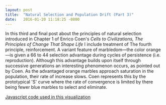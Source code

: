 ```yaml
---
layout: post
title:  "Natural Selection and Population Drift (Part 3)"
date:   2016-01-20 11:18:25 -0800
---
```

In this third and final post about the principles of natural selection introduced in Chapter 1 of Enrico Coen's *Cells to Civilizations, The Principles of Change That Shape Life* I include treatment of The fourth principle, reinforcement. A variant feature of marbledom—the color orange—is given a 66 to 44 selection advantage during cycles of persistence (i.e. reproduction). Although this advantage builds upon itself through successive generations an interesting phenomenon occurs, as pointed out by Coen. As the advantaged orange marbles approach saturation in the population, their rate of increase slows. Coen represents this by the prototypical 'S' curve where the rate of convergence is limited by there being fewer blue marbles to select and eliminate.

<div id="ratio"></div>
<div id="alphaPack"></div>
<div id="control"></div>

<meta name="viewport" content="width=device-width, initial-scale=1">
<link rel="stylesheet" href="http://code.jquery.com/mobile/1.4.5/jquery.mobile-1.4.5.min.css">
<script src="http://code.jquery.com/jquery-1.11.3.min.js"></script>
<script src="http://code.jquery.com/mobile/1.4.5/jquery.mobile-1.4.5.min.js"></script>

<script src="/assets/js_libs/d3.min.js" charset="utf-8"></script>
<script src="/assets/js_libs/underscore-min.js"></script>
<script src="/assets/custom_js/AlphaPack9_bias_3.js"></script>

[Javascript code used in this visualization](https://github.com/Qyoom/qyoom.github.io/tree/master/assets/custom_js/AlphaPac9_bias_3.js)


